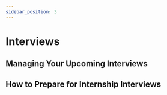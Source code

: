 ```yaml
---
sidebar_position: 3
---
```


# Interviews

## Managing Your Upcoming Interviews
## How to Prepare for Internship Interviews